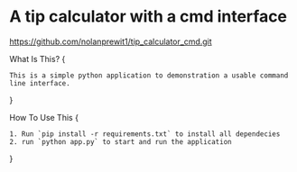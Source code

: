 # A tip calculator with a cmd interface 
https://github.com/nolanprewit1/tip_calculator_cmd.git



What Is This? {

    This is a simple python application to demonstration a usable command line interface.

}

How To Use This {

    1. Run `pip install -r requirements.txt` to install all dependecies
    2. run `python app.py` to start and run the application

}



